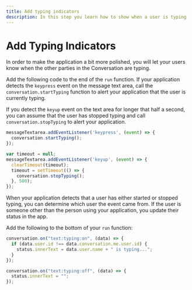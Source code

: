 ```yaml
---
title: Add typing indicators
description: In this step you learn how to show when a user is typing
---
```


# Add Typing Indicators

In order to make the application a bit more polished, you will let your users know when the other parties in the Conversation are typing.

Add the following code to the end of the `run` function. If your application detects the `keypress` event on the message text area, call the `conversation.startTyping` function to alert your application that the user is currently typing. 

If you detect the `keyup` event on the text area for longer that half a second, you can assume that the user has stopped typing and call `conversation.stopTyping` to alert your application.

```javascript
messageTextarea.addEventListener('keypress', (event) => {
  conversation.startTyping();
});

var timeout = null;
messageTextarea.addEventListener('keyup', (event) => {
  clearTimeout(timeout);
  timeout = setTimeout(() => {
    conversation.stopTyping();
  }, 500);
});
```

When your application detects that a user has either started or stopped typing, you can determine which user the event came from. If the user is someone other than the person using your application, you update their status in the app.

Add the following to the bottom of your `run` function:

```javascript
conversation.on("text:typing:on", (data) => {
  if (data.user.id !== data.conversation.me.user.id) {
    status.innerText = data.user.name + " is typing...";
  }
});

conversation.on("text:typing:off", (data) => {
  status.innerText = "";
});
```
